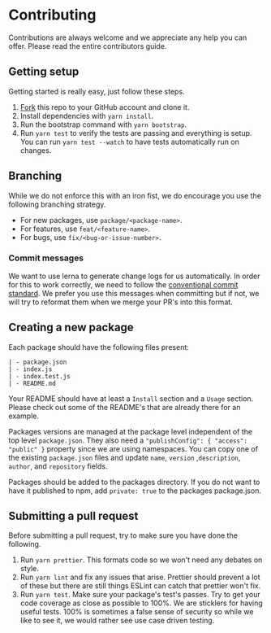 # Contributing

Contributions are always welcome and we appreciate any help you can offer. Please read the entire contributors guide.

## Getting setup

Getting started is really easy, just follow these steps.

1. [Fork](https://help.github.com/articles/fork-a-repo/) this repo to your GitHub account and clone it.
2. Install dependencies with `yarn install`.
3. Run the bootstrap command with `yarn bootstrap`.
4. Run `yarn test` to verify the tests are passing and everything is setup. You can run `yarn test --watch` to have tests automatically run on changes.

## Branching

While we do not enforce this with an iron fist, we do encourage you use the following branching strategy.

* For new packages, use `package/<package-name>`.
* For features, use `feat/<feature-name>`.
* For bugs, use `fix/<bug-or-issue-number>`.

### Commit messages

We want to use lerna to generate change logs for us automatically. In order for this to work correctly, we need to follow the [conventional commit standard](https://www.conventionalcommits.org/). We prefer you use this messages when committing but if not, we will try to reformat them when we merge your PR's into this format.

## Creating a new package

Each package should have the following files present:

```shell
| - package.json
| - index.js
| - index.test.js
| - README.md
```

Your README should have at least a `Install` section and a `Usage` section. Please check out some of the README's that are already there for an example.

Packages versions are managed at the package level independent of the top level `package.json`. They also need a `"publishConfig": { "access": "public" }` property since we are using namespaces. You can copy one of the existing `package.json` files and update `name`, `version` ,`description`, `author`, and `repository` fields.

Packages should be added to the packages directory. If you do not want to have it published to npm, add `private: true` to the packages package.json.

## Submitting a pull request

Before submitting a pull request, try to make sure you have done the following.

1. Run `yarn prettier`. This formats code so we won't need any debates on style.
2. Run `yarn lint` and fix any issues that arise. Prettier should prevent a lot of these but there are still things ESLint can catch that prettier won't fix.
3. Run `yarn test`. Make sure your package's test's passes. Try to get your code coverage as close as possible to 100%. We are sticklers for having useful tests. 100% is sometimes a false sense of security so while we like to see it, we would rather see use case driven testing. 
